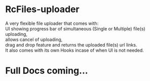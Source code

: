 # RcFiles-uploader
A very flexible file uploader that comes with: <br/>
 UI showing progress bar of simultaneous (Single or Multiple) file(s) uploading,<br/>
 allows cancel of uploading,<br/>
 drag and drop feature and returns the uploaded file(s) url links.<br/>
 It also comes with its own Hooks incase of when UI is not needed.

# Full Docs coming...





